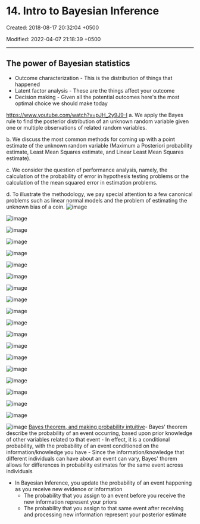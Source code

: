# 14. Intro to Bayesian Inference

Created: 2018-08-17 20:32:04 +0500

Modified: 2022-04-07 21:18:39 +0500

---

## The power of Bayesian statistics

- Outcome characterization - This is the distribution of things that happened
- Latent factor analysis - These are the things affect your outcome
- Decision making - Given all the potential outcomes here's the most optimal choice we should make today

<https://www.youtube.com/watch?v=pJH_2y9J9-I>
a.  We apply the Bayes rule to find the posterior distribution of an unknown random variable given one or multiple observations of related random variables.

b.  We discuss the most common methods for coming up with a point estimate of the unknown random variable (Maximum a Posteriori probability estimate, Least Mean Squares estimate, and Linear Least Mean Squares estimate).

c.  We consider the question of performance analysis, namely, the calculation of the probability of error in hypothesis testing problems or the calculation of the mean squared error in estimation problems.

d.  To illustrate the methodology, we pay special attention to a few canonical problems such as linear normal models and the problem of estimating the unknown bias of a coin.
![image](media/Intro---Syllabus_14.-Intro-to-Bayesian-Inference-image1.png)

![image](media/Intro---Syllabus_14.-Intro-to-Bayesian-Inference-image2.png)

![image](media/Intro---Syllabus_14.-Intro-to-Bayesian-Inference-image3.png)

![image](media/Intro---Syllabus_14.-Intro-to-Bayesian-Inference-image4.png)

![image](media/Intro---Syllabus_14.-Intro-to-Bayesian-Inference-image5.png)

![image](media/Intro---Syllabus_14.-Intro-to-Bayesian-Inference-image6.png)

![image](media/Intro---Syllabus_14.-Intro-to-Bayesian-Inference-image7.png)

![image](media/Intro---Syllabus_14.-Intro-to-Bayesian-Inference-image8.png)

![image](media/Intro---Syllabus_14.-Intro-to-Bayesian-Inference-image9.png)

![image](media/Intro---Syllabus_14.-Intro-to-Bayesian-Inference-image10.png)

![image](media/Intro---Syllabus_14.-Intro-to-Bayesian-Inference-image11.png)

![image](media/Intro---Syllabus_14.-Intro-to-Bayesian-Inference-image12.png)

![image](media/Intro---Syllabus_14.-Intro-to-Bayesian-Inference-image13.png)

![image](media/Intro---Syllabus_14.-Intro-to-Bayesian-Inference-image14.png)

![image](media/Intro---Syllabus_14.-Intro-to-Bayesian-Inference-image15.png)

![image](media/Intro---Syllabus_14.-Intro-to-Bayesian-Inference-image16.png)

![image](media/Intro---Syllabus_14.-Intro-to-Bayesian-Inference-image17.png)

![image](media/Intro---Syllabus_14.-Intro-to-Bayesian-Inference-image18.png)

![image](media/Intro---Syllabus_14.-Intro-to-Bayesian-Inference-image19.png)

![image](media/Intro---Syllabus_14.-Intro-to-Bayesian-Inference-image20.png)
[Bayes theorem, and making probability intuitive](https://www.youtube.com/watch?v=HZGCoVF3YvM)-   Bayes' theorem describe the probability of an event occurring, based upon prior knowledge of other variables related to that event
    -   In effect, it is a conditional probability, with the probability of an event conditioned on the information/knowledge you have
    -   Since the information/knowledge that different individuals can have about an event can vary, Bayes' thorem allows for differences in probability estimates for the same event across individuals

- In Bayesian Inference, you update the probability of an event happening as you receive new evidence or information
  - The probability that you assign to an event before you receive the new information represent your priors
  - The probability that you assign to that same event after receiving and processing new information represent your posterior estimate
